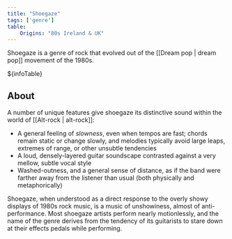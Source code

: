 ```yaml
---
title: "Shoegaze"
tags: ['genre']
table:
    Origins: "80s Ireland & UK"
---
```


Shoegaze is a genre of rock that evolved out of the [[Dream pop | dream pop]] movement of the 1980s.

${infoTable}

## About
A number of unique features give shoegaze its distinctive sound within the world of [[Alt-rock | alt-rock]]:
- A general feeling of _slowness_, even when tempos are fast; chords remain static or change slowly, and melodies typically avoid large leaps, extremes of range, or other unsubtle tendencies
- A loud, densely-layered guitar soundscape contrasted against a very mellow, subtle vocal style
- Washed-outness, and a general sense of distance, as if the band were farther away from the listener than usual (both physically and metaphorically)

Shoegaze, when understood as a direct response to the overly showy displays of 1980s rock music, is a music of unshowiness, almost of anti-performance. Most shoegaze artists perform nearly motionlessly, and the name of the genre derives from the tendency of its guitarists to stare down at their effects pedals while performing.
